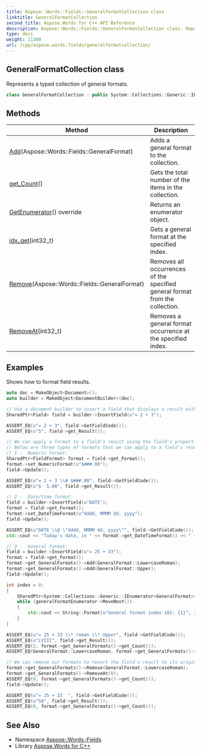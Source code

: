 ```yaml
---
title: Aspose::Words::Fields::GeneralFormatCollection class
linktitle: GeneralFormatCollection
second_title: Aspose.Words for C++ API Reference
description: Aspose::Words::Fields::GeneralFormatCollection class. Represents a typed collection of general formats in C++.
type: docs
weight: 11300
url: /cpp/aspose.words.fields/generalformatcollection/
---
```

## GeneralFormatCollection class


Represents a typed collection of general formats.

```cpp
class GeneralFormatCollection : public System::Collections::Generic::IEnumerable<Aspose::Words::Fields::GeneralFormat>
```

## Methods

| Method | Description |
| --- | --- |
| [Add](./add/)(Aspose::Words::Fields::GeneralFormat) | Adds a general format to the collection. |
| [get_Count](./get_count/)() | Gets the total number of the items in the collection. |
| [GetEnumerator](./getenumerator/)() override | Returns an enumerator object. |
| [idx_get](./idx_get/)(int32_t) | Gets a general format at the specified index. |
| [Remove](./remove/)(Aspose::Words::Fields::GeneralFormat) | Removes all occurrences of the specified general format from the collection. |
| [RemoveAt](./removeat/)(int32_t) | Removes a general format occurrence at the specified index. |

## Examples



Shows how to format field results. 
```cpp
auto doc = MakeObject<Document>();
auto builder = MakeObject<DocumentBuilder>(doc);

// Use a document builder to insert a field that displays a result with no format applied.
SharedPtr<Field> field = builder->InsertField(u"= 2 + 3");

ASSERT_EQ(u"= 2 + 3", field->GetFieldCode());
ASSERT_EQ(u"5", field->get_Result());

// We can apply a format to a field's result using the field's properties.
// Below are three types of formats that we can apply to a field's result.
// 1 -  Numeric format:
SharedPtr<FieldFormat> format = field->get_Format();
format->set_NumericFormat(u"$###.00");
field->Update();

ASSERT_EQ(u"= 2 + 3 \\# $###.00", field->GetFieldCode());
ASSERT_EQ(u"$  5.00", field->get_Result());

// 2 -  Date/time format:
field = builder->InsertField(u"DATE");
format = field->get_Format();
format->set_DateTimeFormat(u"dddd, MMMM dd, yyyy");
field->Update();

ASSERT_EQ(u"DATE \\@ \"dddd, MMMM dd, yyyy\"", field->GetFieldCode());
std::cout << "Today's date, in " << format->get_DateTimeFormat() << " format:\n\t" << field->get_Result() << std::endl;

// 3 -  General format:
field = builder->InsertField(u"= 25 + 33");
format = field->get_Format();
format->get_GeneralFormats()->Add(GeneralFormat::LowercaseRoman);
format->get_GeneralFormats()->Add(GeneralFormat::Upper);
field->Update();

int index = 0;
{
    SharedPtr<System::Collections::Generic::IEnumerator<GeneralFormat>> generalFormatEnumerator = format->get_GeneralFormats()->GetEnumerator();
    while (generalFormatEnumerator->MoveNext())
    {
        std::cout << String::Format(u"General format index {0}: {1}", index++, generalFormatEnumerator->get_Current()) << std::endl;
    }
}

ASSERT_EQ(u"= 25 + 33 \\* roman \\* Upper", field->GetFieldCode());
ASSERT_EQ(u"LVIII", field->get_Result());
ASSERT_EQ(2, format->get_GeneralFormats()->get_Count());
ASSERT_EQ(GeneralFormat::LowercaseRoman, format->get_GeneralFormats()->idx_get(0));

// We can remove our formats to revert the field's result to its original form.
format->get_GeneralFormats()->Remove(GeneralFormat::LowercaseRoman);
format->get_GeneralFormats()->RemoveAt(0);
ASSERT_EQ(0, format->get_GeneralFormats()->get_Count());
field->Update();

ASSERT_EQ(u"= 25 + 33  ", field->GetFieldCode());
ASSERT_EQ(u"58", field->get_Result());
ASSERT_EQ(0, format->get_GeneralFormats()->get_Count());
```

## See Also

* Namespace [Aspose::Words::Fields](../)
* Library [Aspose.Words for C++](../../)

